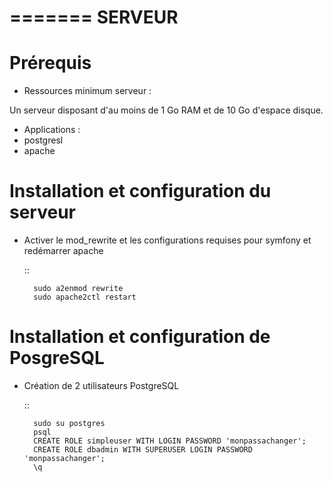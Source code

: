 
=======
SERVEUR
=======


Prérequis
=========

* Ressources minimum serveur :

Un serveur disposant d'au moins de 1 Go RAM et de 10 Go d'espace disque.

* Applications : 
 * postgresl
 * apache


Installation et configuration du serveur
========================================

* Activer le mod_rewrite et les configurations requises pour symfony et redémarrer apache

  ::  
        
        sudo a2enmod rewrite
        sudo apache2ctl restart


Installation et configuration de PosgreSQL
==========================================

* Création de 2 utilisateurs PostgreSQL

    ::
    
        sudo su postgres
        psql
        CREATE ROLE simpleuser WITH LOGIN PASSWORD 'monpassachanger';
        CREATE ROLE dbadmin WITH SUPERUSER LOGIN PASSWORD 'monpassachanger';
        \q
